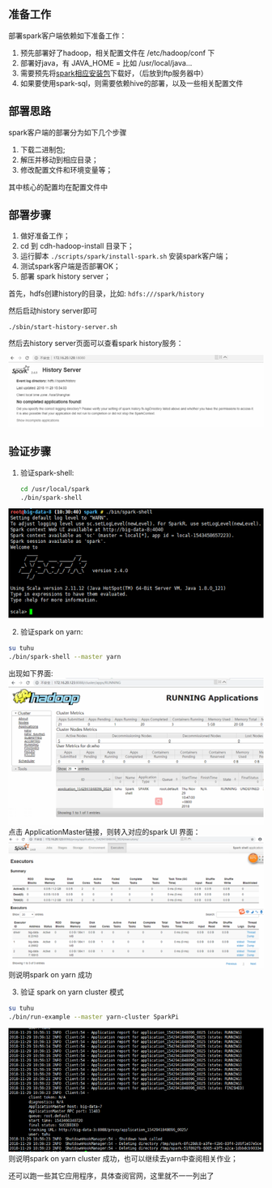 ## 准备工作
部署spark客户端依赖如下准备工作：
1. 预先部署好了hadoop，相关配置文件在 /etc/hadoop/conf 下
2. 部署好java，有 JAVA_HOME = 比如 /usr/local/java...
3. 需要预先将[spark相应安装包](http://spark.apache.org/downloads.html )下载好，（后放到ftp服务器中）
4. 如果要使用spark-sql，则需要依赖hive的部署，以及一些相关配置文件

## 部署思路
spark客户端的部署分为如下几个步骤
1. 下载二进制包; 
2. 解压并移动到相应目录；
3. 修改配置文件和环境变量等；

其中核心的配置均在配置文件中

## 部署步骤
1. 做好准备工作； 
2. cd 到 cdh-hadoop-install 目录下；
3. 运行脚本 `./scripts/spark/install-spark.sh` 安装spark客户端；
4. 测试spark客户端是否部署OK；
5. 部署 spark history server；

首先，hdfs创建history的目录，比如: `hdfs:///spark/history`

然后启动history server即可

```
./sbin/start-history-server.sh
```

然后去history server页面可以查看spark history服务：

![](../../img/spark/6_spark_history.png)

## 验证步骤

1. 验证spark-shell: 

   ``` sh
   cd /usr/local/spark
   ./bin/spark-shell
   ```

![](../../img/spark/1_spark_shell.png)

2. 验证spark on yarn:

``` sh
su tuhu
./bin/spark-shell --master yarn
```

出现如下界面:
![](../../img/spark/3_spark_shell_yarn.png)
点击 ApplicationMaster链接，则转入对应的spark UI 界面：
![](../../img/spark/4_spark_shell_am.png)
则说明spark on yarn 成功

3. 验证 spark on yarn cluster 模式

``` sh
su tuhu
./bin/run-example --master yarn-cluster SparkPi
```
![](../../img/spark/5_spark_pi_cluster.png)
则说明spark on yarn cluster 成功，也可以继续去yarn中查阅相关作业；

还可以跑一些其它应用程序，具体查阅官网，这里就不一一列出了